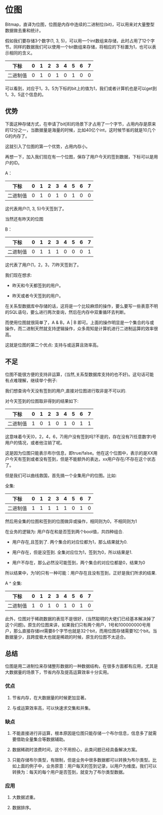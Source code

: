 # 位图

Bitmap，直译为位图，位图是内存中连续的二进制位(bit)，可以用来对大量整型数据做去重和统计。

假如我们要存储3个数字(1, 3, 5)，可以用一个int数组来存储，此时占用了12个字节。同样的数据我们可以使用一个bit数组来存储，将相应的下标置为1，也可以表示相同的含义。

|  下标  |    0   |    1   |    2   |    3    |    4   |   5   |   6   |  7  |
| :----: | :----: | :----: | :----: | :----: | :----:| :----:| :----:| :----:|
| 二进制值  |   0   |   1    |   0   |   1    |    0   |   1   |   0   |   0   | 

可以看到，对应于1，3，5为下标的bit上的值为1，我们或者计算机也是可以get到1，3，5这个信息的。

## 优势

下面这种存储方式，在申请了bit[8]的场景下才占用了一个字节，占用内存是原来的12分之一，当数据量是海量的时候，比如40亿个int，这时候节省的就是10几个G的内存了。

这就引入了位图的第一个优势，占用内存小。

再想一下，加入我们现在有一个位图，保存了用户今天的签到数据，下标可以是用户的ID。

A：

|  下标  |    0   |    1   |    2   |    3    |    4   |   5   |   6   |  7  |
| :----: | :----: | :----: | :----: | :----: | :----:| :----:| :----:| :----:|
| 二进制值  |   0   |   1    |   0   |   1    |    0   |   1   |   0   |   0   | 

这代表用户(1, 3, 5)今天签到了。

当然还有昨天的位图

B：

|  下标  |    0   |    1   |    2   |    3    |    4   |   5   |   6   |  7  |
| :----: | :----: | :----: | :----: | :----: | :----:| :----:| :----:| :----:|
| 二进制值  |   0   |   1    |   1   |   1    |    0   |   0   |   0   |   1   |

这代表了用户(1，2，3，7)昨天签到了。

我们现在想求:

- 昨天和今天都签到的用户。

- 昨天或者今天签到的用户。

在关系型数据库中存储的话，这将是一个比较麻烦的操作，要么要写一些表意不明的SQL语句，要么进行两次查询，然后在内存中双重循环去判断。

而使用位图就很简单了，A & B，A | B 即可。上面的操作明显是一个集合的与或操作，而二进制天然就支持逻辑操作，众多周知是计算机进行二进制运算的效率很高。

这就是位图的第二个优点: 支持与或运算且效率高。

## 不足

位图不能很方便的支持非运算，(当然,关系型数据库支持的也不好)。这句话可能有点难理解，继续举个例子:

我们想查询今天没有签到的用户,直接对位图进行取非是不可以的.

对今天签到的位图取非得到的结果如下:

|  下标  |    0   |    1   |    2   |    3    |    4   |   5   |   6   |  7  |
| :----: | :----: | :----: | :----: | :----: | :----:| :----:| :----:| :----:|
| 二进制值  |   1   |   0    |   1   |   0    |    1   |   0   |   1   |   1   |

这意味着今天(0，2，4，6，7)用户没有签到吗?不是的，存在没有7(任意数字)号用户的情况，或者他注销了呢。

这是因为位图只能表示布尔信息，即true/false。他在这个位图中，表示的是XX用户今天有签到或者没有签到，但是不能额外的表达，xx用户存在/不存在这个状态了。

但是我们可以曲线救国，首先搞一个全集用户的位图。比如:

全集:

|  下标  |    0   |    1   |    2   |    3    |    4   |   5   |   6   |  7  |
| :----: | :----: | :----: | :----: | :----: | :----:| :----:| :----:| :----:|
| 二进制值  |   1   |   1    |   1   |   1    |    1   |   0   |   1   |   0   |

然后用全集的位图和签到的位图做异或操作，相同则为0，不相同则为1

在业务的逻辑为: 用户存在和是否签到两个bool值，共四种组合.

- 用户存在,且签到了. 两个集合的对应位都为1，那么结果就为0.

- 用户存在，但是没签到. 全集对应位为1，签到为0，所以结果是1.

- 用户不存在，那么必然没可能签到，两个集合的对应位都是0，结果为0

所以结果中，为1的只有一种可能：用户存在且没有签到，正好是我们所求的结果.

A ^ 全集:

|  下标  |    0   |    1   |    2   |    3    |    4   |   5   |   6   |  7  |
| :----: | :----: | :----: | :----: | :----: | :----:| :----:| :----:| :----:|
| 二进制值  |   1   |   0    |   1   |   0   |    1   |   0   |   1   |   0   |

此外，位图对于稀疏数据的表现不是很好，(当然聪明的大佬们已经基本解决掉了这个问题)。原生的位图来讲，如果我们只有两个用户，1号和100000000号用户，那么直接存储int需要8个字节也就是32个bit，而用位图存储需要1亿个bit。当数据量少，且跨度极大也就是稀疏的时候，原生的位图不太适合。

## 总结

位图是用二进制位来存储整形数据的一种数据结构，在很多方面都有应用，尤其是大数据量的场景下，节省内存及提高运算效率十分实用。

### 优点

1. 节省内存，在大数据量的时候更加显著。

2. 与或运算效率高，可以快速求交集和并集。

### 缺点

1. 不能直接进行非运算，根本原因是位图只能存储一个布尔信息，信息多了就需要借助全量集合等数据辅助。

2. 数据稀疏时浪费时间，这个不用担心，此类问题已经具备解决方案。

3. 只能存储布尔类型，有限制，但是业务中很多数据都可以转换为布尔类型。比如上面的例子中，业务原意：用户每天的签到记录，以用户为维度。我们可以转换为：每天的每个用户是否签到，就变为了布尔类型数据。

### 应用

1. 大数据滤重。

2. 数据排序。


